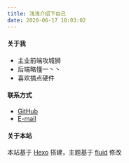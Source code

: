 ```yaml
---
title: 浅浅介绍下自己
date: 2020-06-17 10:03:02
---
```

#### 关于我
- 主业前端攻城狮
- 后端略懂一丶丶
- 喜欢搞点硬件
#### 联系方式
 - [GitHub](https://github.com/Almighty-King)
 - [E-mail](mailto:sdaudzh@gmail.com)
#### 关于本站
 本站基于 [Hexo](https://hexo.io/) 搭建，主题基于 [fluid](https://github.com/fluid-dev/hexo-theme-fluid) 修改



